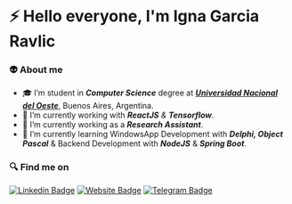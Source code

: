 # :zap: Hello everyone, I'm **Igna Garcia Ravlic**

### :alien: About me

- :mortar_board: I’m student in ***Computer Science*** degree at [***Universidad Nacional del Oeste***](http://www.uno.edu.ar), Buenos Aires, Argentina.
- :rocket: I’m currently working with ***ReactJS** & **Tensorflow***.
- :memo: I’m currently working as a ***Research Assistant***.
- 🌱 I’m currently learning WindowsApp Development with ***Delphi, Object Pascal*** & Backend Development with ***NodeJS*** & ***Spring Boot***.


### :mag: Find me on
[![Linkedin Badge](https://img.shields.io/badge/-LinkedIn-0075b5?style=for-the-badge&logo=Linkedin&logoWidth=20)](https://www.linkedin.com/in/ignacio-agustin-garcia-ravlic-491b9a188/)
[![Website Badge](https://img.shields.io/badge/-Website-b71c1c?style=for-the-badge&logo=react&logoWidth=20&logoColor=white)](https://ignagarcia.vercel.app)
[![Telegram Badge](https://img.shields.io/badge/-Telegram-26a5e4?style=for-the-badge&logo=telegram&logoWidth=20)](https://t.me/IgnaGarciaRavlic)
